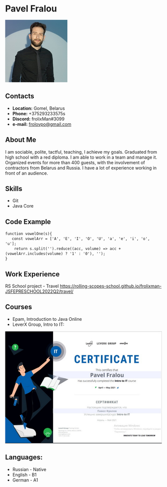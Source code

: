 # Pavel Fralou

![my-foto](./assets/my_photo_resized.jpg)

## Contacts

- **Location:** Gomel, Belarus
- **Phone:** +375293233575s
- **Discord:** frolixMan#3099
- **e-mail:** frolovpo@gmail.com

## About Me
I am sociable, polite, tactful, teaching, I achieve my goals. Graduated from high school with a red diploma. I am able to work in a team and manage it. Organized events for more than 400 guests, with the involvement of contractors from Belarus and Russia. I have a lot of experience working in front of an audience.

## Skills
- Git
- Java Core

## Code Example
```
function vowelOne(s){
   const vowelArr = ['A', 'E', 'I', 'O', 'U', 'a', 'e', 'i', 'o', 'u'];
    return s.split('').reduce((acc, volume) => acc + (vowelArr.includes(volume) ? '1' : '0'), '');
}
```
## Work Experience
RS School project  - Travel
https://rolling-scopes-school.github.io/frolixman-JSFEPRESCHOOL2022Q2/travel/

## Courses
- Epam, Introduction to Java Online
- LeverX Group, Intro to IT:

![Certificate Lever X](./assets/Certificate_Lever_X_resized.jpg)

## Languages:
- Russian - Native
- English - B1
- German - A1